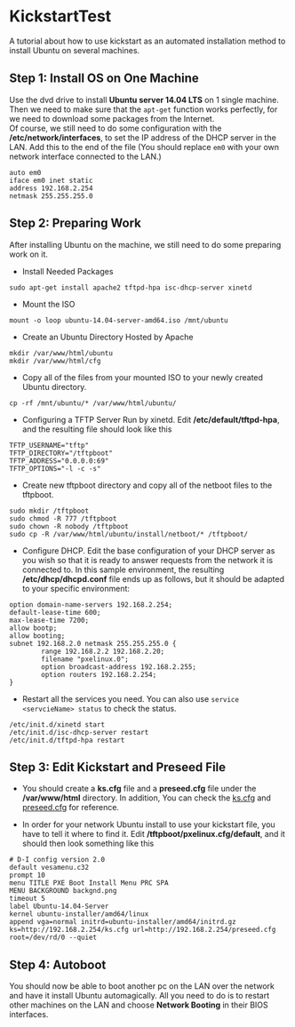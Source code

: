# KickstartTest
A tutorial about how to use kickstart as an automated installation method to install Ubuntu on several machines.

## Step 1: Install OS on One Machine
Use the dvd drive to install **Ubuntu server 14.04 LTS** on 1 single machine.
Then we need to make sure that the `apt-get` function works perfectly, for we need to download some packages from the Internet.<br>
Of course, we still need to do some configuration with the **/etc/network/interfaces**, to set the IP address of the DHCP server in the LAN. Add this to the end of the file (You should replace `em0` with your own network interface connected to the LAN.)
```
auto em0
iface em0 inet static
address 192.168.2.254
netmask 255.255.255.0
```

## Step 2: Preparing Work
After installing Ubuntu on the machine, we still need to do some preparing work on it.
* Install Needed Packages
```
sudo apt-get install apache2 tftpd-hpa isc-dhcp-server xinetd
```

* Mount the ISO
```
mount -o loop ubuntu-14.04-server-amd64.iso /mnt/ubuntu
```

* Create an Ubuntu Directory Hosted by Apache
```
mkdir /var/www/html/ubuntu
mkdir /var/www/html/cfg
```

* Copy all of the files from your mounted ISO to your newly created Ubuntu directory.
```
cp -rf /mnt/ubuntu/* /var/www/html/ubuntu/
```

* Configuring a TFTP Server Run by xinetd. Edit **/etc/default/tftpd-hpa**, and the resulting file should look like this
```
TFTP_USERNAME="tftp"
TFTP_DIRECTORY="/tftpboot"
TFTP_ADDRESS="0.0.0.0:69"
TFTP_OPTIONS="-l -c -s"
```

* Create new tftpboot directory and copy all of the netboot files to the tftpboot.
```
sudo mkdir /tftpboot
sudo chmod -R 777 /tftpboot
sudo chown -R nobody /tftpboot
sudo cp -R /var/www/html/ubuntu/install/netboot/* /tftpboot/
```

* Configure DHCP. Edit the base configuration of your DHCP server as you wish so that it is ready to answer requests from the network it is connected to. In this sample environment, the resulting **/etc/dhcp/dhcpd.conf**  file ends up as follows, but it should be adapted to your specific environment:
```
option domain-name-servers 192.168.2.254;
default-lease-time 600;
max-lease-time 7200;
allow bootp;
allow booting;
subnet 192.168.2.0 netmask 255.255.255.0 {
        range 192.168.2.2 192.168.2.20;
        filename "pxelinux.0";
        option broadcast-address 192.168.2.255;
        option routers 192.168.2.254;
}
```

* Restart all the services you need. You can also use `service <servcieName> status` to check the status.
```
/etc/init.d/xinetd start
/etc/init.d/isc-dhcp-server restart
/etc/init.d/tftpd-hpa restart
```

## Step 3: Edit Kickstart and Preseed File
* You should create a **ks.cfg** file and a **preseed.cfg** file under the **/var/www/html** directory. In addition, You can check the [ks.cfg](https://github.com/bunguang/KickstartTest/blob/master/ks.cfg) and [preseed.cfg](https://github.com/bunguang/KickstartTest/blob/master/preseed.cfg) for reference.

* In order for your network Ubuntu install to use your kickstart file, you have to tell it where to find it. Edit **/tftpboot/pxelinux.cfg/default**, and it should then look something like this
```
# D-I config version 2.0
default vesamenu.c32
prompt 10
menu TITLE PXE Boot Install Menu PRC SPA
MENU BACKGROUND backgnd.png
timeout 5
label Ubuntu-14.04-Server
kernel ubuntu-installer/amd64/linux
append vga=normal initrd=ubuntu-installer/amd64/initrd.gz ks=http://192.168.2.254/ks.cfg url=http://192.168.2.254/preseed.cfg root=/dev/rd/0 --quiet
```

## Step 4: Autoboot
You should now be able to boot another pc on the LAN over the network and have it install Ubuntu automagically. All you need to do is to restart other machines on the LAN and choose **Network Booting** in their BIOS interfaces.
